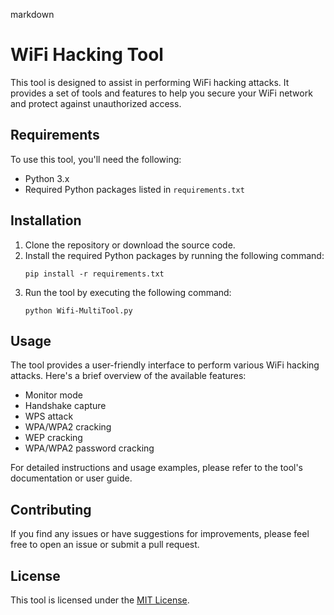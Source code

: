 
markdown
# WiFi Hacking Tool

This tool is designed to assist in performing WiFi hacking attacks. It provides a set of tools and features to help you secure your WiFi network and protect against unauthorized access.

## Requirements

To use this tool, you'll need the following:

- Python 3.x
- Required Python packages listed in `requirements.txt`

## Installation

1. Clone the repository or download the source code.
2. Install the required Python packages by running the following command:
   ```
   pip install -r requirements.txt
   ```
3. Run the tool by executing the following command:
   ```
   python Wifi-MultiTool.py
   ```

## Usage

The tool provides a user-friendly interface to perform various WiFi hacking attacks. Here's a brief overview of the available features:

- Monitor mode
- Handshake capture
- WPS attack
- WPA/WPA2 cracking
- WEP cracking
- WPA/WPA2 password cracking

For detailed instructions and usage examples, please refer to the tool's documentation or user guide.

## Contributing

If you find any issues or have suggestions for improvements, please feel free to open an issue or submit a pull request.

## License

This tool is licensed under the [MIT License](LICENSE).
```
